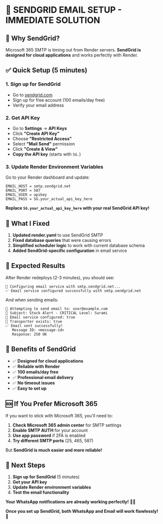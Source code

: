 # 🚀 SENDGRID EMAIL SETUP - IMMEDIATE SOLUTION

## 🎯 **Why SendGrid?**

Microsoft 365 SMTP is timing out from Render servers. **SendGrid is designed for cloud applications** and works perfectly with Render.

## ✅ **Quick Setup (5 minutes)**

### 1. **Sign up for SendGrid**
- Go to [sendgrid.com](https://sendgrid.com)
- Sign up for free account (100 emails/day free)
- Verify your email address

### 2. **Get API Key**
- Go to **Settings** → **API Keys**
- Click **"Create API Key"**
- Choose **"Restricted Access"**
- Select **"Mail Send"** permission
- Click **"Create & View"**
- **Copy the API key** (starts with `SG.`)

### 3. **Update Render Environment Variables**
Go to your Render dashboard and update:

```
EMAIL_HOST = smtp.sendgrid.net
EMAIL_PORT = 587
EMAIL_USER = apikey
EMAIL_PASS = SG.your_actual_api_key_here
```

**Replace `SG.your_actual_api_key_here` with your real SendGrid API key!**

## 🔧 **What I Fixed**

1. **Updated render.yaml** to use SendGrid SMTP
2. **Fixed database queries** that were causing errors
3. **Simplified scheduler logic** to work with current database schema
4. **Added SendGrid-specific configuration** in email service

## 📧 **Expected Results**

After Render redeploys (2-3 minutes), you should see:

```
🔧 Configuring email service with smtp.sendgrid.net...
✅ Email service configured successfully with smtp.sendgrid.net
```

And when sending emails:
```
📧 Attempting to send email to: user@example.com
📧 Subject: Stock Alert - CRITICAL Level: Surami
📧 Email service configured: true
📧 Transporter exists: true
✅ Email sent successfully!
   Message ID: <message-id>
   Response: 250 OK
```

## 🎉 **Benefits of SendGrid**

- ✅ **Designed for cloud applications**
- ✅ **Reliable with Render**
- ✅ **100 emails/day free**
- ✅ **Professional email delivery**
- ✅ **No timeout issues**
- ✅ **Easy to set up**

## 🆘 **If You Prefer Microsoft 365**

If you want to stick with Microsoft 365, you'll need to:

1. **Check Microsoft 365 admin center** for SMTP settings
2. **Enable SMTP AUTH** for your account
3. **Use app password** if 2FA is enabled
4. **Try different SMTP ports** (25, 465, 587)

But **SendGrid is much easier and more reliable!**

## 🚀 **Next Steps**

1. **Sign up for SendGrid** (5 minutes)
2. **Get your API key**
3. **Update Render environment variables**
4. **Test the email functionality**

**Your WhatsApp notifications are already working perfectly!** 📱✅

**Once you set up SendGrid, both WhatsApp and Email will work flawlessly!** 🎯
